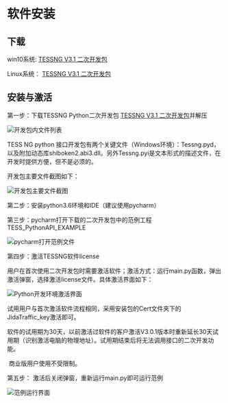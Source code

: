 # 软件安装

## 下载

win10系统: [TESSNG V3.1 二次开发包](https://www.jidatraffic.com/#/simulation)

Linux系统： [TESSNG V3.1 二次开发包](https://www.jidatraffic.com/#/simulation)

## 安装与激活

第一步：下载TESSNG Python二次开发包 [TESSNG V3.1 二次开发包](https://www.jidatraffic.com/#/simulation)并解压

![开发包内文件列表](/vuepress/img/开发包内文件列表.png)

TESS NG python 接口开发包有两个关键文件（Windows环境）：Tessng.pyd，以及附加动态库shiboken2.abi3.dll。另外Tessng.pyi是文本形式的描述文件，在开发时提供方便，但不是必须的。

开发包主要文件截图如下：

![开发包主要文件截图](/vuepress/img/图1开发包主要文件截图-1701432099995-18.png)

第二步：安装python3.6环境和IDE（建议使用pycharm）

第三步：pycharm打开下载的二次开发包中的范例工程TESS_PythonAPI_EXAMPLE

![pycharm打开范例文件](/vuepress/img/pycharm打开范例文件.png)

第四步：激活TESSNG软件license

用户在首次使用二次开发包时需要激活软件；激活方式：运行main.py函数，弹出激活弹窗，选择激活license文件。具体激活界面如下：

![Python开发环境激活界面](/vuepress/img/图2Python开发环境激活界面.jpg)

试用用户与首次激活软件流程相同，采用安装包的Cert文件夹下的JidaTraffic_key激活即可。

​    软件的试用期为30天，以前激活过软件的客户激活V3.0.1版本时重新延长30天试用期（识别激活电脑的物理地址）。试用期结束后将无法调用接口的二次开发功能。

​    商业版用户使用不受限制。

第五步： 激活后关闭弹窗，重新运行main.py即可运行范例

![范例运行界面](/vuepress/img/范例运行界面.png)







<!-- ex_nonav -->

